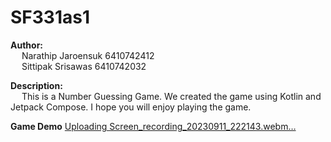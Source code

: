 # SF331as1
**Author:** <br>&emsp;
  Narathip Jaroensuk 6410742412 <br>&emsp;
  Sittipak Srisawas 6410742032

**Description:** <br>&emsp;
  This is a Number Guessing Game. We created the game using Kotlin and Jetpack Compose. I hope you will enjoy playing the game. <br>

**Game Demo**
[Uploading Screen_recording_20230911_222143.webm…]()
